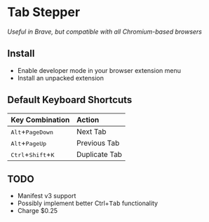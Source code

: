 # Tab Stepper

*Useful in Brave, but compatible with all Chromium-based browsers*

## Install

* Enable developer mode in your browser extension menu
* Install an unpacked extension

## Default Keyboard Shortcuts

| Key Combination | Action |
| :----           | :----  |
|<kbd>Alt</kbd>+<kbd>PageDown</kbd> | Next Tab     |
|<kbd>Alt</kbd>+<kbd>PageUp</kbd>   | Previous Tab |
|<kbd>Ctrl</kbd>+<kbd>Shift</kbd>+<kbd>K</kbd> | Duplicate Tab |

## TODO

* Manifest v3 support
* Possibly implement better <kdb>Ctrl</kbd>+<kbd>Tab</kbd> functionality
* Charge $0.25
